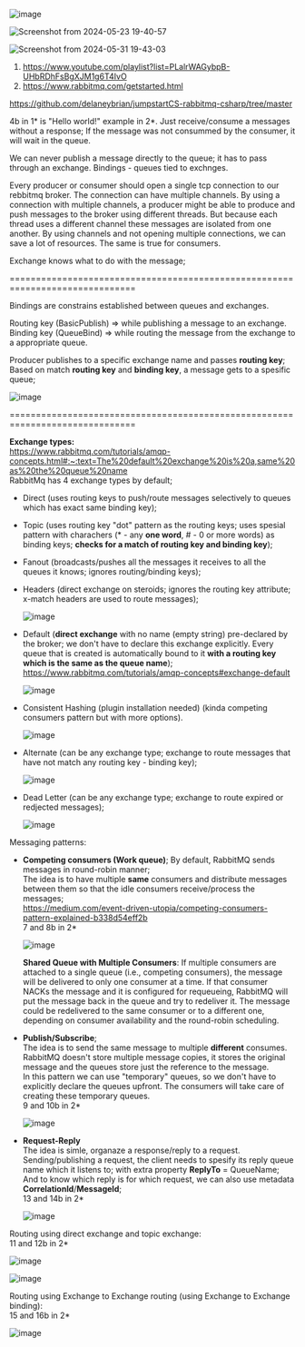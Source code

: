 ![image](https://github.com/VIK2395/Rabbitmq/assets/50545334/42f2eac2-7880-41a5-a74a-dd2f06d81001)

![Screenshot from 2024-05-23 19-40-57](https://github.com/VIK2395/Rabbitmq/assets/50545334/51da38b1-716e-4e5e-9033-c511b2b60a98)

![Screenshot from 2024-05-31 19-43-03](https://github.com/VIK2395/Rabbitmq/assets/50545334/847ed1a9-986e-4c3c-8e6b-04b9f505fa19)

1. https://www.youtube.com/playlist?list=PLalrWAGybpB-UHbRDhFsBgXJM1g6T4IvO
2. https://www.rabbitmq.com/getstarted.html

https://github.com/delaneybrian/jumpstartCS-rabbitmq-csharp/tree/master

4b in 1* is "Hello world!" example in 2*. Just receive/consume a messages without a response;
If the message was not consummed by the consumer, it will wait in the queue.

We can never publish a message directly to the queue; it has to pass through an exchange.
Bindings - queues tied to exchnges.

Every producer or consumer should open a single tcp connection to our rebbitmq broker.
The connection can have multiple channels. By using a connection with multiple channels,
a producer might be able to produce and push messages to the broker using different threads.
But because each thread uses a different channel these messages are isolated from one another.
By using channels and not opening multiple connections, we can save a lot of resources. The same is true for consumers.

Exchange knows what to do with the message;

==============================================================================

Bindings are constrains established between queues and exchanges.

Routing key (BasicPublish) => while publishing a message to an exchange.\
Binding key (QueueBind) => while routing the message from the exchange to a appropriate queue.

Producer publishes to a specific exchange name and passes __routing key__; Based on match __routing key__ and __binding key__, a message gets to a spesific queue;

![image](https://github.com/VIK2395/Rabbitmq/assets/50545334/834b064b-b7dd-4ba6-8a0d-04725c3ec236)

==============================================================================

__Exchange types:__\
https://www.rabbitmq.com/tutorials/amqp-concepts.html#:~:text=The%20default%20exchange%20is%20a,same%20as%20the%20queue%20name \
RabbitMq has 4 exchange types by default;

- Direct (uses routing keys to push/route messages selectively to queues which has exact same binding key);
- Topic (uses routing key "dot" pattern as the routing keys; uses spesial pattern with charachers (* - any __one word__, # - 0 or more words) as binding keys; __checks for a match of routing key and binding key__);
- Fanout (broadcasts/pushes all the messages it receives to all the queues it knows; ignores routing/binding keys);
- Headers (direct exchange on steroids; ignores the routing key attribute; x-match headers are used to route messages);

  ![image](https://github.com/VIK2395/Rabbitmq/assets/50545334/51cf7469-eea4-46a0-bd9e-2464cdf66e99)
  
- Default (__direct exchange__ with no name (empty string) pre-declared by the broker; we don't have to declare this exchange explicitly. Every queue that is created is automatically bound to it __with a routing key which is the same as the queue name__);
https://www.rabbitmq.com/tutorials/amqp-concepts#exchange-default
  
  ![image](https://github.com/VIK2395/Rabbitmq/assets/50545334/ff77c011-62dc-458f-9872-b85fad962a8f)

- Consistent Hashing (plugin installation needed) (kinda competing consumers pattern but with more options).

  ![image](https://github.com/VIK2395/Rabbitmq/assets/50545334/a61f4305-3536-4f31-a941-606597476874)

- Alternate (can be any exchange type; exchange to route messages that have not match any routing key - binding key);

  ![image](https://github.com/VIK2395/Rabbitmq/assets/50545334/09dd0299-cd8f-413c-8429-3d66da93bea1)
  
- Dead Letter (can be any exchange type; exchange to route expired or redjected messages);

  ![image](https://github.com/VIK2395/Rabbitmq/assets/50545334/9193cc60-092d-4f1e-9909-671b61a4c47b)


Messaging patterns:
- __Competing consumers (Work queue)__; By default, RabbitMQ sends messages in round-robin manner;\
  The idea is to have multiple __same__ consumers and distribute messages between them so that the idle consumers receive/process the messages;\
  https://medium.com/event-driven-utopia/competing-consumers-pattern-explained-b338d54eff2b \
  7 and 8b in 2*

  ![image](https://github.com/VIK2395/Rabbitmq/assets/50545334/6fd6a5e4-5a52-4d44-bb14-e89bce803002)

  **Shared Queue with Multiple Consumers**: If multiple consumers are attached to a single queue (i.e., competing consumers), the message will be delivered to only one consumer at a time. If that consumer NACKs the message and it is configured for requeueing, RabbitMQ will put the message back in the queue and try to redeliver it. The message could be redelivered to the same consumer or to a different one, depending on consumer availability and the round-robin scheduling.

- __Publish/Subscribe__;\
  The idea is to send the same message to multiple __different__ consumes. RabbitMQ doesn't store multiple message copies, it stores the original message and the queues store just the reference to the message.\
  In this pattern we can use "temporary" queues, so we don't have to explicitly declare the queues upfront. The consumers will take care of creating these temporary queues.\
  9 and 10b in 2*
  
  ![image](https://github.com/VIK2395/Rabbitmq/assets/50545334/ff73c551-5854-4f76-a8f9-daf5e30296be)

- __Request-Reply__\
  The idea is simle, organaze a response/reply to a request.\
  Sending/publishing a request, the client needs to spesify its reply queue name which it listens to; with extra property __ReplyTo__ = QueueName;\
  And to know which reply is for which request, we can also use metadata __CorrelationId__/__MessageId__;\
  13 and 14b in 2*

  ![image](https://github.com/VIK2395/Rabbitmq/assets/50545334/fb07639c-ee67-4358-998d-0db7552fd810)



Routing using direct exchange and topic exchange:\
  11 and 12b in 2*

![image](https://github.com/VIK2395/Rabbitmq/assets/50545334/16815790-29cf-4094-bffa-dff1742dca47)

![image](https://github.com/VIK2395/Rabbitmq/assets/50545334/2df0f062-fec7-4e20-b4ad-ff6004430a0f)

Routing using Exchange to Exchange routing (using Exchange to Exchange binding):\
  15 and 16b in 2*

![image](https://github.com/VIK2395/Rabbitmq/assets/50545334/12295cb5-fcab-40e6-85a0-163bef716819)
